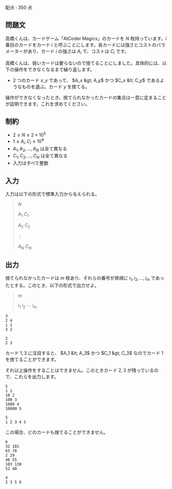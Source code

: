 配点 : $350$ 点

## 問題文

高橋くんは、カードゲーム「AtCoder Magics」のカードを $N$ 枚持っています。$i$ 番目のカードをカード $i$ と呼ぶことにします。各カードには強さとコストのパラメーターがあり、カード $i$ の強さは $A_i$ で、コストは $C_i$ です。

高橋くんは、弱いカードは要らないので捨てることにしました。具体的には、以下の操作をできなくなるまで繰り返します。

- $2$ つのカード $x, y$ であって、 $A_x &gt; A_y$ かつ $C_x &lt; C_y$ であるようなものを選ぶ。カード $y$ を捨てる。

操作ができなくなったとき、捨てられなかったカードの集合は一意に定まることが証明できます。これを求めてください。

## 制約

- $2 \leq N \leq 2 \times 10^5$
- $1 \leq A_i, C_i \leq 10^9$
- $A_1, A_2, \dots ,A_N$ は全て異なる
- $C_1, C_2, \dots ,C_N$ は全て異なる
- 入力はすべて整数

## 入力

入力は以下の形式で標準入力から与えられる。

> $N$
> 
> $A_1$ $C_1$
> 
> $A_2$ $C_2$
> 
> $\vdots$
> 
> $A_N$ $C_N$

## 出力

捨てられなかったカードは $m$ 枚あり、それらの番号が昇順に $i_1, i_2, \dots ,i_m$ であったとする。このとき、以下の形式で出力せよ。

> $m$
> 
> $i_1$ $i_2$ $\cdots$ $i_m$

```input1
3
2 4
1 1
3 2
```

```output1
2
2 3
```

カード $1, 3$ に注目すると、 $A_1 &lt; A_3$ かつ $C_1 &gt; C_3$ なのでカード $1$ を捨てることができます。

それ以上操作をすることはできません。このときカード $2, 3$ が残っているので、これらを出力します。

```input2
5
1 1
10 2
100 3
1000 4
10000 5
```

```output2
5
1 2 3 4 5
```

この場合、どのカードも捨てることができません。

```input3
6
32 101
65 78
2 29
46 55
103 130
52 40
```

```output3
4
2 3 5 6
```